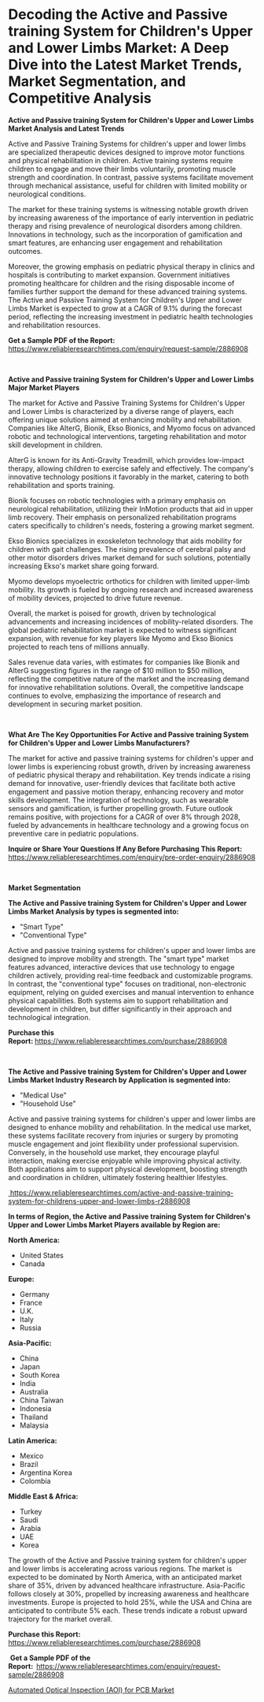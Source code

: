 <p><h1>Decoding the Active and Passive training System for Children's Upper and Lower Limbs Market: A Deep Dive into the Latest Market Trends, Market Segmentation, and Competitive Analysis</h1></p><p><strong>Active and Passive training System for Children's Upper and Lower Limbs Market Analysis and Latest Trends</strong></p>
<p><p>Active and Passive Training Systems for children's upper and lower limbs are specialized therapeutic devices designed to improve motor functions and physical rehabilitation in children. Active training systems require children to engage and move their limbs voluntarily, promoting muscle strength and coordination. In contrast, passive systems facilitate movement through mechanical assistance, useful for children with limited mobility or neurological conditions. </p><p>The market for these training systems is witnessing notable growth driven by increasing awareness of the importance of early intervention in pediatric therapy and rising prevalence of neurological disorders among children. Innovations in technology, such as the incorporation of gamification and smart features, are enhancing user engagement and rehabilitation outcomes. </p><p>Moreover, the growing emphasis on pediatric physical therapy in clinics and hospitals is contributing to market expansion. Government initiatives promoting healthcare for children and the rising disposable income of families further support the demand for these advanced training systems. The Active and Passive Training System for Children's Upper and Lower Limbs Market is expected to grow at a CAGR of 9.1% during the forecast period, reflecting the increasing investment in pediatric health technologies and rehabilitation resources.</p></p>
<p><strong>Get a Sample PDF of the Report:&nbsp;</strong> <a href="https://www.reliableresearchtimes.com/enquiry/request-sample/2886908?utm_campaign=3532&utm_medium=2&utm_source=Github&utm_content=ia&utm_term=13032025&utm_id=active-and-passive-training-system-for-childrens-upper-and-lower-limbs">https://www.reliableresearchtimes.com/enquiry/request-sample/2886908</a></p>
<p>&nbsp;</p>
<p><strong>Active and Passive training System for Children's Upper and Lower Limbs Major Market Players</strong></p>
<p><p>The market for Active and Passive Training Systems for Children's Upper and Lower Limbs is characterized by a diverse range of players, each offering unique solutions aimed at enhancing mobility and rehabilitation. Companies like AlterG, Bionik, Ekso Bionics, and Myomo focus on advanced robotic and technological interventions, targeting rehabilitation and motor skill development in children.</p><p>AlterG is known for its Anti-Gravity Treadmill, which provides low-impact therapy, allowing children to exercise safely and effectively. The company's innovative technology positions it favorably in the market, catering to both rehabilitation and sports training.</p><p>Bionik focuses on robotic technologies with a primary emphasis on neurological rehabilitation, utilizing their InMotion products that aid in upper limb recovery. Their emphasis on personalized rehabilitation programs caters specifically to children's needs, fostering a growing market segment.</p><p>Ekso Bionics specializes in exoskeleton technology that aids mobility for children with gait challenges. The rising prevalence of cerebral palsy and other motor disorders drives market demand for such solutions, potentially increasing Ekso's market share going forward.</p><p>Myomo develops myoelectric orthotics for children with limited upper-limb mobility. Its growth is fueled by ongoing research and increased awareness of mobility devices, projected to drive future revenue.</p><p>Overall, the market is poised for growth, driven by technological advancements and increasing incidences of mobility-related disorders. The global pediatric rehabilitation market is expected to witness significant expansion, with revenue for key players like Myomo and Ekso Bionics projected to reach tens of millions annually.</p><p>Sales revenue data varies, with estimates for companies like Bionik and AlterG suggesting figures in the range of $10 million to $50 million, reflecting the competitive nature of the market and the increasing demand for innovative rehabilitation solutions. Overall, the competitive landscape continues to evolve, emphasizing the importance of research and development in securing market position.</p></p>
<p>&nbsp;</p>
<p><strong>What Are The Key Opportunities For Active and Passive training System for Children's Upper and Lower Limbs Manufacturers?</strong></p>
<p><p>The market for active and passive training systems for children's upper and lower limbs is experiencing robust growth, driven by increasing awareness of pediatric physical therapy and rehabilitation. Key trends indicate a rising demand for innovative, user-friendly devices that facilitate both active engagement and passive motion therapy, enhancing recovery and motor skills development. The integration of technology, such as wearable sensors and gamification, is further propelling growth. Future outlook remains positive, with projections for a CAGR of over 8% through 2028, fueled by advancements in healthcare technology and a growing focus on preventive care in pediatric populations.</p></p>
<p><strong>Inquire or Share Your Questions If Any Before Purchasing This Report:</strong> <a href="https://www.reliableresearchtimes.com/enquiry/pre-order-enquiry/2886908?utm_campaign=3532&utm_medium=2&utm_source=Github&utm_content=ia&utm_term=13032025&utm_id=active-and-passive-training-system-for-childrens-upper-and-lower-limbs">https://www.reliableresearchtimes.com/enquiry/pre-order-enquiry/2886908</a></p>
<p>&nbsp;</p>
<p><strong>Market Segmentation</strong></p>
<p><strong>The Active and Passive training System for Children's Upper and Lower Limbs Market Analysis by types is segmented into:</strong></p>
<p><ul><li>"Smart Type"</li><li>"Conventional Type"</li></ul></p>
<p><p>Active and passive training systems for children's upper and lower limbs are designed to improve mobility and strength. The "smart type" market features advanced, interactive devices that use technology to engage children actively, providing real-time feedback and customizable programs. In contrast, the "conventional type" focuses on traditional, non-electronic equipment, relying on guided exercises and manual intervention to enhance physical capabilities. Both systems aim to support rehabilitation and development in children, but differ significantly in their approach and technological integration.</p></p>
<p><strong>Purchase this Report:&nbsp;</strong><a href="https://www.reliableresearchtimes.com/purchase/2886908?utm_campaign=3532&utm_medium=2&utm_source=Github&utm_content=ia&utm_term=13032025&utm_id=active-and-passive-training-system-for-childrens-upper-and-lower-limbs">https://www.reliableresearchtimes.com/purchase/2886908</a></p>
<p>&nbsp;</p>
<p><strong>The Active and Passive training System for Children's Upper and Lower Limbs Market Industry Research by Application is segmented into:</strong></p>
<p><ul><li>"Medical Use"</li><li>"Household Use"</li></ul></p>
<p><p>Active and passive training systems for children's upper and lower limbs are designed to enhance mobility and rehabilitation. In the medical use market, these systems facilitate recovery from injuries or surgery by promoting muscle engagement and joint flexibility under professional supervision. Conversely, in the household use market, they encourage playful interaction, making exercise enjoyable while improving physical activity. Both applications aim to support physical development, boosting strength and coordination in children, ultimately fostering healthier lifestyles.</p></p>
<p><a href="https://www.reliableresearchtimes.com/active-and-passive-training-system-for-childrens-upper-and-lower-limbs-r2886908?utm_campaign=3532&utm_medium=2&utm_source=Github&utm_content=ia&utm_term=13032025&utm_id=active-and-passive-training-system-for-childrens-upper-and-lower-limbs">&nbsp;https://www.reliableresearchtimes.com/active-and-passive-training-system-for-childrens-upper-and-lower-limbs-r2886908</a></p>
<p><strong>In terms of Region, the Active and Passive training System for Children's Upper and Lower Limbs Market Players available by Region are:</strong></p>
<p>
    <p> <strong> North America: </strong>
        <ul>
            <li>United States</li>
            <li>Canada</li>
        </ul>
        </p> 
    <p> <strong> Europe: </strong>
        <ul>
            <li>Germany</li>
            <li>France</li>
            <li>U.K.</li>
            <li>Italy</li>
            <li>Russia</li>
        </ul>
        </p> 
    <p> <strong> Asia-Pacific: </strong>
        <ul>
            <li>China</li>
            <li>Japan</li>
            <li>South Korea</li>
            <li>India</li>
            <li>Australia</li>
            <li>China Taiwan</li>
            <li>Indonesia</li>
            <li>Thailand</li>
            <li>Malaysia</li>
        </ul>
        </p> 
    <p> <strong> Latin America: </strong>
        <ul>
            <li>Mexico</li>
            <li>Brazil</li>
            <li>Argentina Korea</li>
            <li>Colombia</li>
        </ul>
        </p> 
    <p> <strong> Middle East & Africa: </strong>
        <ul>
            <li>Turkey</li>
            <li>Saudi</li>
            <li>Arabia</li>
            <li>UAE</li>
            <li>Korea</li>
        </ul>
    </p>
    </p>
<p><p>The growth of the Active and Passive training system for children's upper and lower limbs is accelerating across various regions. The market is expected to be dominated by North America, with an anticipated market share of 35%, driven by advanced healthcare infrastructure. Asia-Pacific follows closely at 30%, propelled by increasing awareness and healthcare investments. Europe is projected to hold 25%, while the USA and China are anticipated to contribute 5% each. These trends indicate a robust upward trajectory for the market overall.</p></p>
<p><strong>Purchase this Report: </strong><a href="https://www.reliableresearchtimes.com/purchase/2886908?utm_campaign=3532&utm_medium=2&utm_source=Github&utm_content=ia&utm_term=13032025&utm_id=active-and-passive-training-system-for-childrens-upper-and-lower-limbs">https://www.reliableresearchtimes.com/purchase/2886908</a></p>
<p>&nbsp;<strong>Get a Sample PDF of the Report:&nbsp;&nbsp;</strong><a href="https://www.reliableresearchtimes.com/enquiry/request-sample/2886908?utm_campaign=3532&utm_medium=2&utm_source=Github&utm_content=ia&utm_term=13032025&utm_id=active-and-passive-training-system-for-childrens-upper-and-lower-limbs">https://www.reliableresearchtimes.com/enquiry/request-sample/2886908</a></p>
<p><strong></strong></p>
<p><p><a href="https://github.com/kalsirollija/Market-Research-Report-List-1/blob/main/automated-optical-inspection-aoi-for-pcb-market.md?utm_campaign=3532&utm_medium=2&utm_source=Github&utm_content=ia&utm_term=13032025&utm_id=active-and-passive-training-system-for-childrens-upper-and-lower-limbs">Automated Optical Inspection (AOI) for PCB Market</a></p></p>